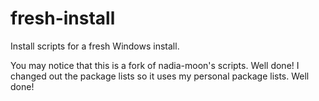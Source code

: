 # fresh-install
Install scripts for a fresh Windows install.

You may notice that this is a fork of nadia-moon's scripts. Well done! I changed out the package lists so it uses my personal package lists. Well done!
